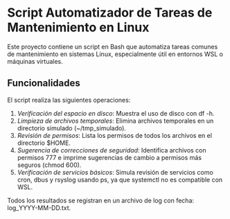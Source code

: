 # Script Automatizador de Tareas de Mantenimiento en Linux

Este proyecto contiene un script en Bash que automatiza tareas comunes de mantenimiento en sistemas Linux, especialmente útil en entornos WSL o máquinas virtuales.

## Funcionalidades

El script realiza las siguientes operaciones:

1. *Verificación del espacio en disco*: Muestra el uso de disco con df -h.
2. *Limpieza de archivos temporales*: Elimina archivos temporales en un directorio simulado (~/tmp_simulado).
3. *Revisión de permisos*: Lista los permisos de todos los archivos en el directorio $HOME.
4. *Sugerencia de correcciones de seguridad*: Identifica archivos con permisos 777 e imprime sugerencias de cambio a permisos más seguros (chmod 600).
5. *Verificación de servicios básicos*: Simula revisión de servicios como cron, dbus y rsyslog usando ps, ya que systemctl no es compatible con WSL.

Todos los resultados se registran en un archivo de log con fecha: log_YYYY-MM-DD.txt.